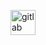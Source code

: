 [<img src='https://cdn.jsdelivr.net/npm/simple-icons@3.0.1/icons/gitlab.svg' alt='gitlab' height='40'>](https://gitlab.com/rajan-blackboxes)  

